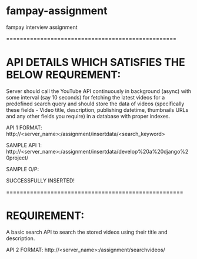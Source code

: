 # fampay-assignment
fampay interview assignment

==================================================

API DETAILS WHICH SATISFIES THE BELOW REQUREMENT: 
================================================
Server should call the YouTube API continuously in background (async) with some interval (say 10 seconds) for fetching the latest videos for a predefined search query and should store the data of videos (specifically these fields - Video title, description, publishing datetime, thumbnails URLs and any other fields you require) in a database with proper indexes.


API 1 FORMAT: http://<server_name>:<port>/assignment/insertdata/<search_keyword>

SAMPLE API 1: http://<server_name>:<port>/assignment/insertdata/develop%20a%20django%20project/

SAMPLE O/P:

SUCCESSFULLY INSERTED!

====================================================

REQUIREMENT:
============
A basic search API to search the stored videos using their title and description.


API 2 FORMAT: http://<server_name>:<port>/assignment/searchvideos/<title>/<description>

SAMPLE API 2: http://<server_name>:<port>/assignment/searchvideos/10.%20Creating%20Django%20Project%20|%20Practicle%20|%20Full%20Explanation/In%20this%20video,%20we%20will%20see%20how%20to%20create%20a%20Django%20project%20using%20django-admin%20command%20and%20we%20will%20understand%20the%20project%20structure%20of%20Django.%20Python%20Django%20.../


SAMPLE O/P:

{'Content': [{'Published At': datetime.datetime(2020, 5, 11, 5, 18, 55, tzinfo=), 'Description': 'In this video, we will see how to create a Django project using django-admin command and we will understand the project structure of Django. Python Django ...', 'VideoId': '_xwJnd5m6C8', 'Thumbnails Default Url': 'https://i.ytimg.com/vi/_xwJnd5m6C8/default.jpg', 'Title': '10. Creating Django Project | Practicle | Full Explanation'}], 'Description': 'In this video, we will see how to create a Django project using django-admin command and we will understand the project structure of Django. Python Django ...', 'Title': '10. Creating Django Project | Practicle | Full Explanation'}

=====================================================

REQUIREMNT:
===========
A GET API which returns the stored video data in a paginated response sorted in descending order of published datetime.

API 3 FORMAT: http://<server_name>:<port>/assignment/getvideos/

SAMPLE API 3: http://<server_name>:<port>/assignment/getvideos/

SAMPLE O/P:

ALL THE CONTENT IN THE YOUTUBE_VIDEOS TABLE in DB

{'Published At': datetime.datetime(2020, 4, 15, 12, 38, 36, tzinfo=), 'Description': u'Step By Step Python Django Project Development By Pankaj Panjwani. https://yctacademy.blogspot.com/p/major.html YCT Academy is the No.1 Software ...', 'VideoId': u'-VRmM3dQVXk', 'Thumbnails Default Url': u'https://i.ytimg.com/vi/-VRmM3dQVXk/default.jpg', 'Title': u'#8 Python Django Project Development | Hospital Management | Hindi'},....

=====================================================

AFTER CREATING DOCKER IMAGE AND SEETING UP MYSQL SERVER

1. systemctl start mysqld
2. django-admin startproject assignment
3. git clone <clone_url>
4. cd assignmen
5. python manage.py runserver 0.0.0.0:<port>
6. Attaching the Dockerfile

